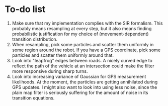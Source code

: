 # To-do list

1. Make sure that my implementation complies with the SIR formalism. This
   probably means resampling at every step, but it also means finding
   probabilistic justification for my choice of (movement-dependent) transition
   distribution.
2. When resampling, pick some particles and scatter them uniformly in some
   region around the robot. If you have a GPS coordinate, pick some particles
   and scatter them uniformly around that.
3. Look into "leapfrog" edges between roads. A nicely curved edge to reflect the
   path of the vehicle at an intersection could make the filter more responsive
   during sharp turns.
4. Look into increasing variance of Gaussian for GPS measurement likelihoods. At
   the moment, the particles are getting annihilated during GPS updates. I might
   also want to look into using less noise, since the plain map filter is seriously
   suffering for the amount of noise in its transition equations.
